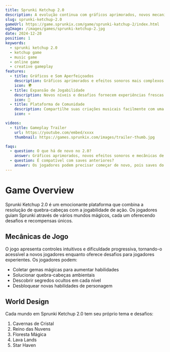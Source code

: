 ```yaml
---
title: Sprunki Ketchup 2.0
description: A evolução continua com gráficos aprimorados, novos mecanismos de som e recursos de jogo mais profundos.
slug: sprunki-ketchup-2.0
gameUrl: https://game.sprunkix.com/game/sprunki-katchup-2/index.html
ogImage: /images/games/sprunki-ketchup-2.jpg
date: 2024-12-28
position: 1
keywords:
  - sprunki ketchup 2.0
  - ketchup game
  - music game
  - online game
  - creative gameplay
features:
  - title: Gráficos e Som Aperfeiçoados
    description: Gráficos aprimorados e efeitos sonoros mais complexos para uma atmosfera mais rica
    icon: 🌍
  - title: Expansão de Jogabilidade
    description: Novos níveis e desafios fornecem experiências frescas
    icon: 🧩
  - title: Plataforma de Comunidade
    description: Compartilhe suas criações musicais facilmente com uma comunidade expandida
    icon: ⭐

videos:
  - title: Gameplay Trailer
    url: https://youtube.com/embed/xxxx
    thumbnail: https://games.sprunkix.com/images/trailer-thumb.jpg

faqs:
  - question: O que há de novo no 2.0?
    answer: Gráficos aprimorados, novos efeitos sonoros e mecânicas de jogo adicionais tornam esta versão única.
  - question: É compatível com saves anteriores?
    answer: Os jogadores podem precisar começar de novo, pois saves do original podem não ser compatíveis devido a atualizações significativas nas mecânicas de jogo.
---
```


# Game Overview

Sprunki Ketchup 2.0 é um emocionante plataforma que combina a resolução de quebra-cabeças com a jogabilidade de ação. Os jogadores guiam Sprunki através de vários mundos mágicos, cada um oferecendo desafios e recompensas únicos.

## Mecânicas de Jogo

O jogo apresenta controles intuitivos e dificuldade progressiva, tornando-o acessível a novos jogadores enquanto oferece desafios para jogadores experientes. Os jogadores podem:

- Coletar gemas mágicas para aumentar habilidades
- Solucionar quebra-cabeças ambientais
- Descobrir segredos ocultos em cada nível
- Desbloquear novas habilidades de personagem

## World Design

Cada mundo em Sprunki Ketchup 2.0 tem seu próprio tema e desafios:

1. Cavernas de Cristal
2. Reino das Nuvens
3. Floresta Mágica
4. Lava Lands
5. Star Haven